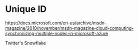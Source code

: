 # Unique ID

https://docs.microsoft.com/en-us/archive/msdn-magazine/2010/november/msdn-magazine-cloud-computing-synchronizing-multiple-nodes-in-microsoft-azure


Twitter's Snowflake
